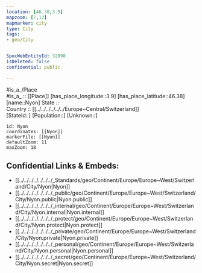 ```yaml
---
location: [46.38,3.9] 
mapzoom: [7,12] 
mapmarker: city 
type: City
tags:
- geo/City


SpocWebEntityId: 32998
isDeleted: false
confidential: public

---
```

#is_a_/Place  
#is_a_ :: [[Place]] 
[has_place_longitude::3.9] 
[has_place_latitude::46.38] 
[name::Nyon] 
State ::  
Country :: [[../../../../../../Europe~Central/Switzerland]]  
[StateId::] 
[Population::] 
[Unknown::] 


```leaflet
id: Nyon
coordinates: [[Nyon]] 
markerFile: [[Nyon]] 
defaultZoom: 11 
maxZoom: 18
```


## Confidential Links & Embeds: 
- [[../../../../../../../_Standards/geo/Continent/Europe/Europe~West/Switzerland/City/Nyon|Nyon]] 
- [[../../../../../../../_public/geo/Continent/Europe/Europe~West/Switzerland/City/Nyon.public|Nyon.public]] 
- [[../../../../../../../_internal/geo/Continent/Europe/Europe~West/Switzerland/City/Nyon.internal|Nyon.internal]] 
- [[../../../../../../../_protect/geo/Continent/Europe/Europe~West/Switzerland/City/Nyon.protect|Nyon.protect]] 
- [[../../../../../../../_private/geo/Continent/Europe/Europe~West/Switzerland/City/Nyon.private|Nyon.private]] 
- [[../../../../../../../_personal/geo/Continent/Europe/Europe~West/Switzerland/City/Nyon.personal|Nyon.personal]] 
- [[../../../../../../../_secret/geo/Continent/Europe/Europe~West/Switzerland/City/Nyon.secret|Nyon.secret]] 
